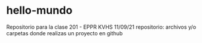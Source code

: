 # hello-mundo
Repositorio para la clase 201 - EPPR
KVHS
11/09/21
repositorio: archivos y/o carpetas donde realizas un proyecto en github

